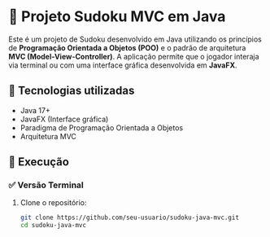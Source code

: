 # 🧩 Projeto Sudoku MVC em Java

Este é um projeto de Sudoku desenvolvido em Java utilizando os princípios de **Programação Orientada a Objetos (POO)** e o padrão de arquitetura **MVC (Model-View-Controller)**. A aplicação permite que o jogador interaja via terminal ou com uma interface gráfica desenvolvida em **JavaFX**.

## 🔧 Tecnologias utilizadas

- Java 17+
- JavaFX (Interface gráfica)
- Paradigma de Programação Orientada a Objetos
- Arquitetura MVC

## 🚀 Execução

### ✅ Versão Terminal
1. Clone o repositório:
   ```bash
   git clone https://github.com/seu-usuario/sudoku-java-mvc.git
   cd sudoku-java-mvc